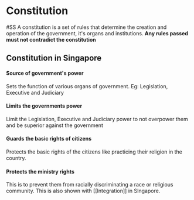 # Constitution
#SS
A constitution is a set of rules that determine the creation and operation of the government, it's organs and institutions.
**Any rules passed must not contradict the constitution**

## Constitution in Singapore
#### Source of government's power
Sets the function of various organs of government. Eg: Legislation, Executive and Judiciary 

#### Limits the governments power
Limit the Legislation, Executive and Judiciary power to not overpower them and be superior against the government

#### Guards the basic rights of citizens
Protects the basic rights of the citizens like practicing their religion in the country.

#### Protects the ministry rights
This is to prevent them from racially discriminating a race or religious community. This is also shown with [[Integration]] in SIngapore.